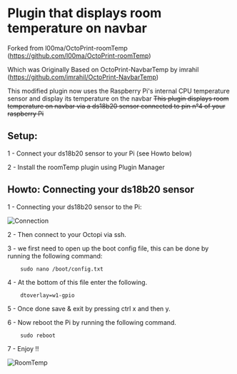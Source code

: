 
# Plugin that displays room temperature on navbar
Forked from l00ma/OctoPrint-roomTemp (https://github.com/l00ma/OctoPrint-roomTemp)

Which was Originally Based on OctoPrint-NavbarTemp by imrahil (https://github.com/imrahil/OctoPrint-NavbarTemp)


This modified plugin now uses the Raspberry Pi's internal CPU temperature sensor and display its temperature on the navbar
~~This plugin displays room temperature on navbar via a ds18b20 sensor connected to pin n°4 of your raspberry Pi~~

## Setup:

1 - Connect your ds18b20 sensor to your Pi (see Howto below)

2 - Install the roomTemp plugin using Plugin Manager

## Howto: Connecting your ds18b20 sensor

1 - Connecting your ds18b20 sensor to the Pi:

![Connection](raspberry-pi-ds18b20-connections.png?raw=true) 

2 - Then connect to your Octopi via ssh.

3 - we first need to open up the boot config file, this can be done by running the following command:

		sudo nano /boot/config.txt

4 - At the bottom of this file enter the following.

		dtoverlay=w1-gpio

5 - Once done save & exit by pressing ctrl x and then y. 

6 - Now reboot the Pi by running the following command.

		sudo reboot

7 - Enjoy !!

![RoomTemp](RoomTemp.png?raw=true) 

